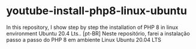 # youtube-install-php8-linux-ubuntu
In this repository, I show step by step the installation of PHP 8 in linux environment Ubuntu 20.4 Lts.. [pt-BR] Neste repositório, farei a instalação passo a passo do PHP 8 em ambiente Linux Ubuntu 20.04 LTS
